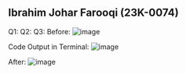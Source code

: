 ## Ibrahim Johar Farooqi (23K-0074)
Q1:
Q2:
Q3: 
Before:
![image](https://github.com/ibrahimjohar/PfFall23/assets/34939623/b0664e3b-705b-4e87-9ae8-f7c33eeaca1c)

Code Output in Terminal:
![image](https://github.com/ibrahimjohar/PfFall23/assets/34939623/40b21528-345d-4f4b-88b1-5f09dae6f3c1)

After:
![image](https://github.com/ibrahimjohar/PfFall23/assets/34939623/a1c7da99-95a6-4979-a707-1ae958798424)



